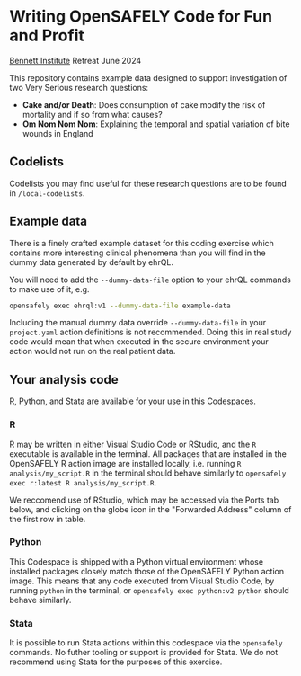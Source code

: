 # Writing OpenSAFELY Code for Fun and Profit

[Bennett Institute](https://www.bennett.ox.ac.uk/) Retreat June 2024


This repository contains example data designed to support investigation of
two Very Serious research questions:

* **Cake and/or Death**: Does consumption of cake modify the risk of mortality and if so from what causes?
* **Om Nom Nom Nom**: Explaining the temporal and spatial variation of bite wounds in England


## Codelists
Codelists you may find useful for these research questions are to be found in `/local-codelists`.

## Example data
There is a finely crafted example dataset for this coding exercise which contains more interesting
clinical phenomena than you will find in the dummy data generated by default by ehrQL.

You will need to add the `--dummy-data-file` option to your ehrQL commands to make use of it, e.g.

```sh
opensafely exec ehrql:v1 --dummy-data-file example-data
```

Including the manual dummy data override `--dummy-data-file` in your `project.yaml` action definitions is not recommended. Doing this in real study code would mean that when executed in the secure environment your action would not run on the real patient data.

## Your analysis code
R, Python, and Stata are available for your use in this Codespaces.

### R
R may be written in either Visual Studio Code or RStudio, and the `R` executable is available in the terminal. All packages that are installed in the OpenSAFELY R action image are installed locally, i.e. running `R analysis/my_script.R` in the terminal should behave similarly to `opensafely exec r:latest R analysis/my_script.R`.

We reccomend use of RStudio, which may be accessed via the Ports tab below, and clicking on the globe icon in the "Forwarded Address" column of the first row in table.


### Python
This Codespace is shipped with a Python virtual environment whose installed packages closely match those of the OpenSAFELY Python action image. This means that any code executed from Visual Studio Code, by running `python` in the terminal, or `opensafely exec python:v2 python` should behave similarly.


### Stata
It is possible to run Stata actions within this codespace via the `opensafely` commands. No futher tooling or support is provided for Stata. We do not recommend using Stata for the purposes of this exercise.